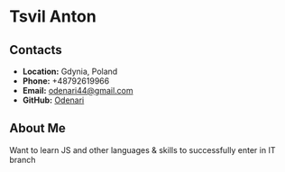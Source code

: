 # **Tsvil Anton**

## **Contacts**

- **Location:** Gdynia, Poland
- **Phone:** +48792619966
- **Email:** odenari44@gmail.com
- **GitHub:** [Odenari](https://github.com/Odenari)

## **About Me**

Want to learn JS and other languages & skills to successfully enter in IT branch